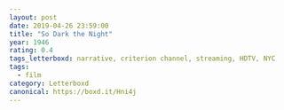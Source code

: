 ```yaml
---
layout: post 
date: 2019-04-26 23:59:00
title: "So Dark the Night"
year: 1946
rating: 0.4
tags_letterboxd: narrative, criterion channel, streaming, HDTV, NYC
tags:
  - film
category: Letterboxd
canonical: https://boxd.it/Hni4j
---
```

